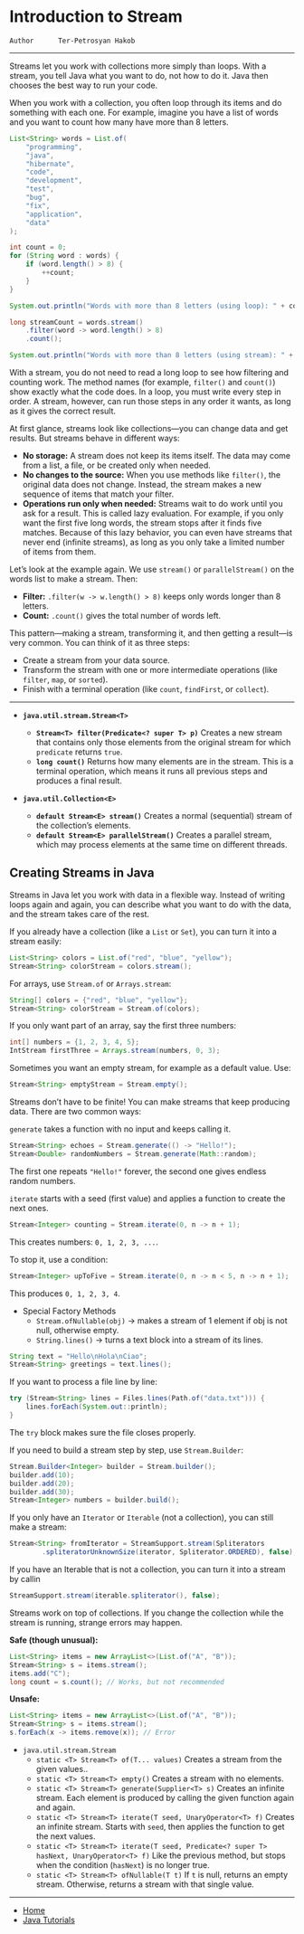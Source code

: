 # Introduction to Stream

```info
Author      Ter-Petrosyan Hakob
```

---

Streams let you work with collections more simply than loops. With a stream, you tell Java what you want to do, not how to do it. 
Java then chooses the best way to run your code. 

When you work with a collection, you often loop through its items and do something with each one. 
For example, imagine you have a list of words and you want to count how many have more than 8 letters. 

```java
List<String> words = List.of(
    "programming", 
    "java",
    "hibernate", 
    "code",
    "development",
    "test",
    "bug",
    "fix",
    "application",
    "data"
);

int count = 0;
for (String word : words) {
    if (word.length() > 8) {
        ++count;
    }
}

System.out.println("Words with more than 8 letters (using loop): " + count);

long streamCount = words.stream()
    .filter(word -> word.length() > 8)
    .count();

System.out.println("Words with more than 8 letters (using stream): " + streamCount);
```

With a stream, you do not need to read a long loop to see how filtering and counting work. 
The method names (for example, `filter()` and `count()`) 
show exactly what the code does. In a loop, you must write every step in order. 
A stream, however, can run those steps in any order it wants, as long as it gives the correct result.


At first glance, streams look like collections—you can change data and get results. But streams behave in different ways:

- **No storage:** A stream does not keep its items itself. The data may come from a list, a file, or be created only when needed.
- **No changes to the source:** When you use methods like `filter()`, the original data does not change. 
    Instead, the stream makes a new sequence of items that match your filter.
- **Operations run only when needed:** Streams wait to do work until you ask for a result. This is called lazy evaluation. For example, if you only want the first five long words, the stream stops after it finds five matches. Because of this lazy behavior, you can even have streams that never end (infinite streams), as long as you only take a limited number of items from them.

Let’s look at the example again. We use `stream()` or `parallelStream()` on the words list to make a stream. Then:

- **Filter:** `.filter(w -> w.length() > 8)` keeps only words longer than 8 letters.
- **Count:** `.count()` gives the total number of words left.

This pattern—making a stream, transforming it, and then getting a result—is very common. You can think of it as three steps:

- Create a stream from your data source.
- Transform the stream with one or more intermediate operations (like `filter`, `map`, or `sorted`).
- Finish with a terminal operation (like `count`, `findFirst`, or `collect`). 


---

- **`java.util.stream.Stream<T>`**
    - **`Stream<T> filter(Predicate<? super T> p)`** Creates a new stream that contains only those elements 
        from the original stream for which `predicate` returns `true`.
    - **`long count()`** Returns how many elements are in the stream. This is a terminal operation, which means 
        it runs all previous steps and produces a final result.

- **`java.util.Collection<E>`**
    - **`default Stream<E> stream()`** Creates a normal (sequential) stream of the collection’s elements.
    - **`default Stream<E> parallelStream()`** Creates a parallel stream, which may process elements at the same time on different threads.


## Creating Streams in Java

Streams in Java let you work with data in a flexible way. Instead of writing loops again and again, you can describe what you want to do with the data, and the stream takes care of the rest.

If you already have a collection (like a `List` or `Set`), you can turn it into a stream easily:

```java
List<String> colors = List.of("red", "blue", "yellow");
Stream<String> colorStream = colors.stream();
```

For arrays, use `Stream.of` or `Arrays.stream`:

```java
String[] colors = {"red", "blue", "yellow"};
Stream<String> colorStream = Stream.of(colors);
```

If you only want part of an array, say the first three numbers:

```java
int[] numbers = {1, 2, 3, 4, 5};
IntStream firstThree = Arrays.stream(numbers, 0, 3);
```

Sometimes you want an empty stream, for example as a default value. Use:

```java
Stream<String> emptyStream = Stream.empty();
```

Streams don’t have to be finite! You can make streams that keep producing data.
There are two common ways:

`generate` takes a function with no input and keeps calling it.

```java
Stream<String> echoes = Stream.generate(() -> "Hello!");
Stream<Double> randomNumbers = Stream.generate(Math::random);
```

The first one repeats `"Hello!"` forever, the second one gives endless random numbers.

`iterate` starts with a seed (first value) and applies a function to create the next ones.

```java
Stream<Integer> counting = Stream.iterate(0, n -> n + 1);
```

This creates numbers: `0, 1, 2, 3, ...`. 

To stop it, use a condition:
```java
Stream<Integer> upToFive = Stream.iterate(0, n -> n < 5, n -> n + 1);
```

This produces `0, 1, 2, 3, 4`.


- Special Factory Methods
    - `Stream.ofNullable(obj)` → makes a stream of 1 element if obj is not null, otherwise empty.
    - `String.lines()` → turns a text block into a stream of its lines.

```java
String text = "Hello\nHola\nCiao";
Stream<String> greetings = text.lines();
```

If you want to process a file line by line:

```java
try (Stream<String> lines = Files.lines(Path.of("data.txt"))) {
    lines.forEach(System.out::println);
}
```

The `try` block makes sure the file closes properly.

If you need to build a stream step by step, use `Stream.Builder`:

```java
Stream.Builder<Integer> builder = Stream.builder();
builder.add(10);
builder.add(20);
builder.add(30);
Stream<Integer> numbers = builder.build();

```

If you only have an `Iterator` or `Iterable` (not a collection), you can still make a stream:

```java
Stream<String> fromIterator = StreamSupport.stream(Spliterators
        .spliteratorUnknownSize(iterator, Spliterator.ORDERED), false);
```

If you have an Iterable that is not a collection, you can turn it into a stream by callin

```java
StreamSupport.stream(iterable.spliterator(), false);
````


Streams work on top of collections. If you change the collection while the stream is running, strange errors may happen.

**Safe (though unusual):**
```java
List<String> items = new ArrayList<>(List.of("A", "B"));
Stream<String> s = items.stream();
items.add("C"); 
long count = s.count(); // Works, but not recommended
```

**Unsafe:**
```java
List<String> items = new ArrayList<>(List.of("A", "B"));
Stream<String> s = items.stream();
s.forEach(x -> items.remove(x)); // Error
```

- `java.util.stream.Stream` 
    - `static <T> Stream<T> of(T... values)` Creates a stream from the given values..
    - `static <T> Stream<T> empty()` Creates a stream with no elements.
    - `static <T> Stream<T> generate(Supplier<T> s)` Creates an infinite stream. Each element is produced by calling the given function again and again.
    - `static <T> Stream<T> iterate(T seed, UnaryOperator<T> f)` Creates an infinite stream. Starts with `seed`, then applies the function to get the next values.
    - `static <T> Stream<T> iterate(T seed, Predicate<? super T> hasNext, UnaryOperator<T> f)` Like the previous method, but stops when 
        the condition (`hasNext`) is no longer true.
    - `static <T> Stream<T> ofNullable(T t)` If `t` is null, returns an empty stream. Otherwise, returns a stream with that single value.

---

- [Home](./../../README.md)
- [Java Tutorials](./../tutorials.md)
